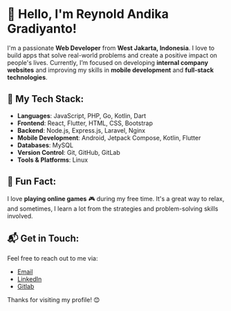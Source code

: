 # 👋 Hello, I'm Reynold Andika Gradiyanto!

I'm a passionate **Web Developer** from **West Jakarta, Indonesia**. I love to build apps that solve real-world problems and create a positive impact on people's lives. Currently, I’m focused on developing **internal company websites** and improving my skills in **mobile development** and **full-stack technologies**.

## 🌱 My Tech Stack:
- **Languages**: JavaScript, PHP, Go, Kotlin, Dart
- **Frontend**: React, Flutter, HTML, CSS, Bootstrap
- **Backend**: Node.js, Express.js, Laravel, Nginx
- **Mobile Development**: Android, Jetpack Compose, Kotlin, Flutter
- **Databases**: MySQL
- **Version Control**: Git, GitHub, GitLab
- **Tools & Platforms**: Linux

## 🌟 Fun Fact:
I love **playing online games** 🎮 during my free time. It's a great way to relax, and sometimes, I learn a lot from the strategies and problem-solving skills involved.

## 📬 Get in Touch:
Feel free to reach out to me via:
- [Email](mailto:reynold@nekro.dev)
- [LinkedIn](https://www.linkedin.com/in/reynold-andika-gradiyanto-22aa28166/)
- [Gitlab](https://gitlab.com/nekrophantom)

Thanks for visiting my profile! 😊
